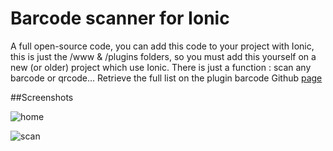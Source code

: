 # Barcode scanner for Ionic

A full open-source code, you can add this code to your project with Ionic, this is just the /www & /plugins folders, so you must add this yourself on a new (or older) project which use Ionic. There is just a function : scan any barcode or qrcode... Retrieve the full list on the plugin barcode Github [page](https://github.com/zxing/zxing)

##Screenshots

![home](http://i.imgur.com/4SF1mKr.png)

![scan](http://i.imgur.com/mysVKwh.png)
